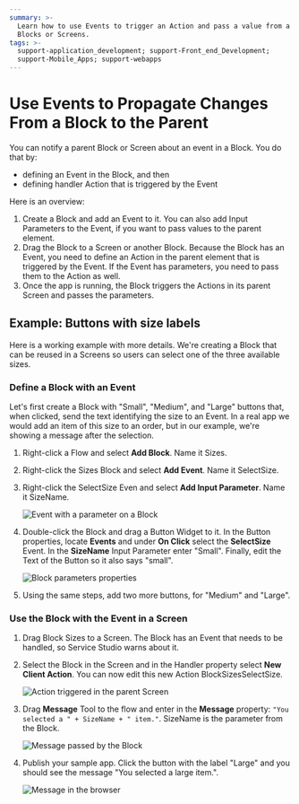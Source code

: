 ```yaml
---
summary: >-
  Learn how to use Events to trigger an Action and pass a value from a Block to
  Blocks or Screens.
tags: >-
  support-application_development; support-Front_end_Development;
  support-Mobile_Apps; support-webapps
---
```


# Use Events to Propagate Changes From a Block to the Parent

You can notify a parent Block or Screen about an event in a Block. You do that by:

* defining an Event in the Block, and then
* defining handler Action that is triggered by the Event

Here is an overview:

1. Create a Block and add an Event to it. You can also add Input Parameters to the Event, if you want to pass values to the parent element.
2. Drag the Block to a Screen or another Block. Because the Block has an Event, you need to define an Action in the parent element that is triggered by the Event. If the Event has parameters, you need to pass them to the Action as well.
3. Once the app is running, the Block triggers the Actions in its parent Screen and passes the parameters.

## Example: Buttons with size labels

Here is a working example with more details. We're creating a Block that can be reused in a Screens so users can select one of the three available sizes.

### Define a Block with an Event

Let's first create a Block with "Small", "Medium", and "Large" buttons that, when clicked, send the text identifying the size to an Event. In a real app we would add an item of this size to an order, but in our example, we're showing a message after the selection.

1. Right-click a Flow and select **Add Block**. Name it Sizes.
2. Right-click the Sizes Block and select **Add Event**. Name it SelectSize.
3. Right-click the SelectSize Even and select **Add Input Parameter**. Name it SizeName.

   ![Event with a parameter on a Block](../../../../.gitbook/assets/block-event-properties.png)

4. Double-click the Block and drag a Button Widget to it. In the Button properties, locate **Events** and under **On Click** select the **SelectSize** Event. In the **SizeName** Input Parameter enter "Small". Finally, edit the Text of the Button so it also says "small".

   ![Block parameters properties](https://github.com/danielmarquespt/docs-product/tree/e7ea3f444d5129dab245c69ab72ae091554bc4fb/src/develop/ui/reuse/images/block-event-button-props.png?width=500)

5. Using the same steps, add two more buttons, for "Medium" and "Large".

### Use the Block with the Event in a Screen

1. Drag Block Sizes to a Screen. The Block has an Event that needs to be handled, so Service Studio warns about it.
2. Select the Block in the Screen and in the Handler property select **New Client Action**. You can now edit this new Action BlockSizesSelectSize.

   ![Action triggered in the parent Screen](https://github.com/danielmarquespt/docs-product/tree/e7ea3f444d5129dab245c69ab72ae091554bc4fb/src/develop/ui/reuse/images/block-event-in-screen.png?width=500)

3. Drag **Message** Tool to the flow and enter in the **Message** property: `"You selected a " + SizeName + " item."`. SizeName is the parameter from the Block.

   ![Message passed by the Block](../../../../.gitbook/assets/block-event-flow.png)

4. Publish your sample app. Click the button with the label "Large" and you should see the message "You selected a large item.".

   ![Message in the browser](https://github.com/danielmarquespt/docs-product/tree/e7ea3f444d5129dab245c69ab72ae091554bc4fb/src/develop/ui/reuse/images/block-event-preview.png?width=500)

